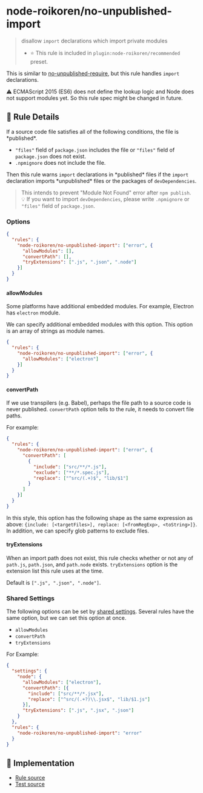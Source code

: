 # node-roikoren/no-unpublished-import
> disallow `import` declarations which import private modules
> - ⭐️ This rule is included in `plugin:node-roikoren/recommended` preset.

This is similar to [no-unpublished-require](no-unpublished-require.md), but this rule handles `import` declarations.

:warning: ECMAScript 2015 (ES6) does not define the lookup logic and Node does not support modules yet. So this rule spec might be changed in future.

## 📖 Rule Details

If a source code file satisfies all of the following conditions, the file is \*published\*.

- `"files"` field of `package.json` includes the file or `"files"` field of `package.json` does not exist.
- `.npmignore` does not include the file.

Then this rule warns `import` declarations in \*published\* files if the `import` declaration imports \*unpublished\* files or the packages of `devDependencies`.

> This intends to prevent "Module Not Found" error after `npm publish`.<br>
> :bulb: If you want to import `devDependencies`, please write `.npmignore` or `"files"` field of `package.json`.

### Options

```json
{
  "rules": {
    "node-roikoren/no-unpublished-import": ["error", {
      "allowModules": [],
      "convertPath": [],
      "tryExtensions": [".js", ".json", ".node"]
    }]
  }
}
```

#### allowModules

Some platforms have additional embedded modules.
For example, Electron has `electron` module.

We can specify additional embedded modules with this option.
This option is an array of strings as module names.

```json
{
  "rules": {
    "node-roikoren/no-unpublished-import": ["error", {
      "allowModules": ["electron"]
    }]
  }
}
```

#### convertPath

If we use transpilers (e.g. Babel), perhaps the file path to a source code is never published.
`convertPath` option tells to the rule, it needs to convert file paths.

For example:

```json
{
  "rules": {
    "node-roikoren/no-unpublished-import": ["error", {
      "convertPath": [
        {
          "include": ["src/**/*.js"],
          "exclude": ["**/*.spec.js"],
          "replace": ["^src/(.+)$", "lib/$1"]
        }
      ]
    }]
  }
}
```

In this style, this option has the following shape as the same expression as above: `{include: [<targetFiles>], replace: [<fromRegExp>, <toString>]}`.
In addition, we can specify glob patterns to exclude files.

#### tryExtensions

When an import path does not exist, this rule checks whether or not any of `path.js`, `path.json`, and `path.node` exists.
`tryExtensions` option is the extension list this rule uses at the time.

Default is `[".js", ".json", ".node"]`.

### Shared Settings

The following options can be set by [shared settings](http://eslint.org/docs/user-guide/configuring.html#adding-shared-settings).
Several rules have the same option, but we can set this option at once.

- `allowModules`
- `convertPath`
- `tryExtensions`

For Example:

```json
{
  "settings": {
    "node": {
      "allowModules": ["electron"],
      "convertPath": [{
        "include": ["src/**/*.jsx"],
        "replace": ["^src/(.+?)\\.jsx$", "lib/$1.js"]
      }],
      "tryExtensions": [".js", ".jsx", ".json"]
    }
  },
  "rules": {
    "node-roikoren/no-unpublished-import": "error"
  }
}
```

## 🔎 Implementation

- [Rule source](https://github.com/roikoren755/eslint-plugin-node/blob/v3.0.5/src/rules/no-unpublished-import.ts)
- [Test source](https://github.com/roikoren755/eslint-plugin-node/blob/v3.0.5/tests/src/rules/no-unpublished-import.ts)
